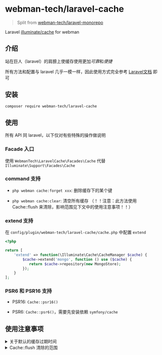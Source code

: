 # webman-tech/laravel-cache

> Split from [webman-tech/laravel-monorepo](https://github.com/webman-tech/laravel-monorepo)

Laravel [illuminate/cache](https://packagist.org/packages/illuminate/cache) for webman

## 介绍

站在巨人（laravel）的肩膀上使缓存使用更加*可靠*和*便捷*

所有方法和配置与 laravel 几乎一模一样，因此使用方式完全参考 [Laravel文档](https://laravel.com/docs/cache) 即可

## 安装

```bash
composer require webman-tech/laravel-cache
```

## 使用

所有 API 同 laravel，以下仅对有些特殊的操作做说明

### Facade 入口

使用 `WebmanTech\LaravelCache\Facades\Cache` 代替 `Illuminate\Support\Facades\Cache`

### command 支持

- `php webman cache:forget xxx`: 删除缓存下的某个键

- `php webman cache:clear`: 清空所有缓存 （！！注意：此方法使用 Cache::flush 来清除，影响范围见下文中的使用注意事项！！）

### extend 支持

在 `config/plugin/webman-tech/laravel-cache/cache.php` 中配置 `extend`

```PHP
<?php

return [
    'extend' => function(\Illuminate\Cache\CacheManager $cache) {
        $cache->extend('mongo', function () use ($cache) {
           return $cache->repository(new MongoStore);
        });
    }
];
```

### PSR6 和 PSR16 支持

- PSR16: `Cache::psr16()`

- PSR6: `Cache::psr6()`，需要先安装依赖 `symfony/cache`

## 使用注意事项

<details>
<summary>关于默认的缓存过期时间</summary>

Laravel Cache 没有缓存的默认过期时间

Cache::put 方法的第三个参数 ttl，不传时为永久缓存，为 0 或负数时表示移除该缓存（等同于 forget）
</details>

<details>
<summary>Cache::flush 清除的范围</summary>

会清空该存储器下的所有数据，而非指定的 prefix 下的，所以当缓存共享，通过 prefix 区分时，需要谨慎调用该方法

可以通过在 `config/plugin/webman-tech/laravel-cache/app.php` 下配置 `flush` 下的 `prevent` 为 `true` 来全局禁止使用 `flush` 方法
（注意：无法阻止通过实例直接获取到 Store 来 flush 的情况 `Cache::instance()->getStore()->flush()`），
</details>

